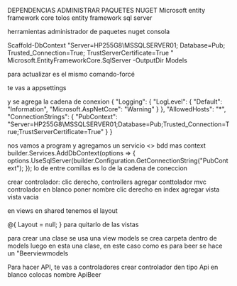 DEPENDENCIAS
ADMINISTRAR PAQUETES NUGET
Microsoft entity framework core tolos
entity framework sql server


herramientas
administrador de paquetes nuget
consola

Scaffold-DbContext "Server=HP255G8\MSSQLSERVER01; Database=Pub; Trusted_Connection=True; TrustServerCertificate=True " Microsoft.EntityFrameworkCore.SqlServer -OutputDir Models


para actualizar es el mismo comando-forcé


te vas a appsettings

y se agrega la cadena de conexion
{
    "Logging": {
        "LogLevel": {
            "Default": "Information",
            "Microsoft.AspNetCore": "Warning"
        }
    },
    "AllowedHosts": "*",
    "ConnectionStrings": {
        "PubContext": "Server=HP255G8\\MSSQLSERVER01;Database=Pub;Trusted_Connection=True;TrustServerCertificate=True"
    }
}






nos vamos a program
y agregamos un servicio <> bdd mas context
builder.Services.AddDbContext<PubContext>(options =>
{
    options.UseSqlServer(builder.Configuration.GetConnectionString("PubContext");
});  lo de entre comillas es lo de la cadena de coneccion

crear controlador: clic derecho, controllers
agregar conttolador 
mvc 
controlador
en blanco
poner nombre
clic derecho en index
agregar vista
vista vacia




en views en shared tenemos el layout

@{
	Layout = null;
}
para quitarlo de las vistas



para crear una clase se usa una view models
se crea carpeta dentro de models
luego en esta una clase, en este caso como es para beer se hace un "Beerviewmodels



Para hacer API, te vas a controladores
crear controlador
den tipo Api
en blanco
colocas nombre
ApiBeer
